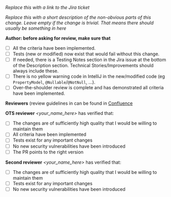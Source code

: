 *Replace this with a link to the Jira ticket*

*Replace this with a short description of the non-obvious parts of this change. Leave empty if the change is trivial. 
That means there should usually be something in here*

**Author: before asking for review, make sure that**
- [ ] All the criteria have been implemented.
- [ ] Tests (new or modified) now exist that would fail without this change.
- [ ] If needed, there is a Testing Notes section in the Jira issue at the bottom of the Description section. Technical Stories/Improvements should always include these.
- [ ] There is no yellow warning code in IntelliJ in the new/modified code (eg `PropertyModel`, `@Nullable`/`@NotNull`, ...).
- [ ] Over-the-shoulder review is complete and has demonstrated all criteria have been implemented.

**Reviewers** (review guidelines in  can be found in [Confluence](https://unimarket.atlassian.net/wiki/spaces/DEV/pages/307429377/Code+Reviews)

**OTS reviewer** *<your_name_here>* has verified that:
- [ ] The changes are of sufficiently high quality that I would be willing to maintain them
- [ ] All criteria have been implemented
- [ ] Tests exist for any important changes
- [ ] No new security vulnerabilities have been introduced
- [ ] The PR points to the right version 

**Second reviewer** *<your_name_here>* has verified that: 
- [ ] The changes are of sufficiently high quality that I would be willing to maintain them
- [ ] Tests exist for any important changes
- [ ] No new security vulnerabilities have been introduced
